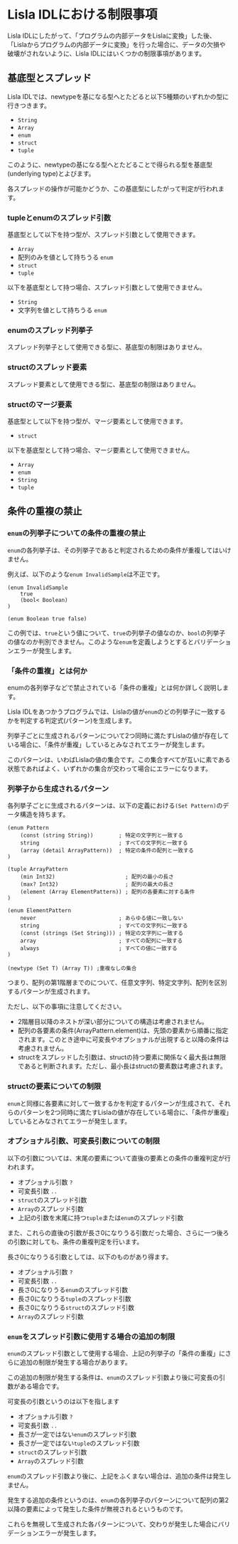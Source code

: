 # Lisla IDLにおける制限事項

Lisla IDLにしたがって、「プログラムの内部データをLislaに変換」した後、「Lislaからプログラムの内部データに変換」を行った場合に、データの欠損や破壊がされないように、Lisla IDLにはいくつかの制限事項があります。

## 基底型とスプレッド

Lisla IDLでは、newtypeを基になる型へとたどると以下5種類のいずれかの型に行きつきます。

* `String`
* `Array`
* `enum`
* `struct`
* `tuple`

このように、newtypeの基になる型へとたどることで得られる型を基底型(underlying type)とよびます。

各スプレッドの操作が可能かどうか、この基底型にしたがって判定が行われます。

### tupleとenumのスプレッド引数

基底型として以下を持つ型が、スプレッド引数として使用できます。

* `Array`
* 配列のみを値として持ちうる `enum`
* `struct`
* `tuple`

以下を基底型として持つ場合、スプレッド引数として使用できません。
* `String`
* 文字列を値として持ちうる `enum`

### enumのスプレッド列挙子

スプレッド列挙子として使用できる型に、基底型の制限はありません。

### structのスプレッド要素

スプレッド要素として使用できる型に、基底型の制限はありません。

### structのマージ要素

基底型として以下を持つ型が、マージ要素として使用できます。
* `struct`

以下を基底型として持つ場合、マージ要素として使用できません。
* `Array`
* `enum`
* `String`
* `tuple`

## 条件の重複の禁止

### `enum`の列挙子についての条件の重複の禁止

`enum`の各列挙子は、その列挙子であると判定されるための条件が重複してはいけません。

例えば、以下のような`enum InvalidSample`は不正です。

```lisla
(enum InvalidSample
    true
    (bool< Boolean)
)

(enum Boolean true false)
```

この例では、`true`という値について、`true`の列挙子の値なのか、`bool`の列挙子の値なのか判別できません。このような`enum`を定義しようとするとバリデーションエラーが発生します。


### 「条件の重複」とは何か

enumの各列挙子などで禁止されている「条件の重複」とは何か詳しく説明します。

Lisla IDLをあつかうプログラムでは、Lislaの値が`enum`のどの列挙子に一致するかを判定する判定式(パターン)を生成します。

列挙子ごとに生成されるパターンについて2つ同時に満たすLislaの値が存在している場合に、「条件が重複」しているとみなされてエラーが発生します。

このパターンは、いわばLislaの値の集合です。この集合すべてが互いに素である状態であればよく、いずれかの集合が交わって場合にエラーになります。


### 列挙子から生成されるパターン

各列挙子ごとに生成されるパターンは、以下の定義における`(Set Pattern)`のデータ構造を持ちます。

```lisla
(enum Pattern
    (const (string String))        ; 特定の文字列と一致する
    string                         ; すべての文字列と一致する
    (array (detail ArrayPattern))  ; 特定の条件の配列と一致する
)

(tuple ArrayPattern
    (min Int32)                      ; 配列の最小の長さ
    (max? Int32)                     ; 配列の最大の長さ
    (element (Array ElementPattern)) ; 配列の各要素に対する条件
)

(enum ElementPattern
    never                          ; あらゆる値に一致しない
    string                         ; すべての文字列に一致する
    (const (strings (Set String))) ; 特定の文字列に一致する
    array                          ; すべての配列に一致する
    always                         ; すべての値に一致する
)

(newtype (Set T) (Array T)) ;重複なしの集合
```

つまり、配列の第1階層までのについて、任意文字列、特定文字列、配列を区別するパターンが生成されます。

ただし、以下の事項に注意してください。

* 2階層目以降のネストが深い部分についての構造は考慮されません。
* 配列の各要素の条件(ArrayPattern.element)は、先頭の要素から順番に指定されます。このとき途中に可変長やオプショナルが出現すると以降の条件は考慮されません。
* structをスプレッドした引数は、structの持つ要素に関係なく最大長は無限であると判断されます。ただし、最小長はstructの要素数は考慮されます。

### structの要素についての制限

`enum`と同様に各要素に対して一致するかを判定するパターンが生成されて、それらのパターンを2つ同時に満たすLislaの値が存在している場合に、「条件が重複」しているとみなされてエラーが発生します。

### オプショナル引数、可変長引数についての制限

以下の引数については、末尾の要素について直後の要素との条件の重複判定が行われます。

* オプショナル引数 `?`
* 可変長引数 `..`
* `struct`のスプレッド引数
* `Array`のスプレッド引数
* 上記の引数を末尾に持つ`tuple`または`enum`のスプレッド引数

また、これらの直後の引数が長さ0になりうる引数だった場合、さらに一つ後ろの引数に対しても、条件の重複判定を行います。

長さ0になりうる引数としては、以下のものがあり得ます。

* オプショナル引数 `?`
* 可変長引数 `..`
* 長さ0になりうる`enum`のスプレッド引数
* 長さ0になりうる`tuple`のスプレッド引数
* 長さ0になりうる`struct`のスプレッド引数
* `Array`のスプレッド引数

### `enum`をスプレッド引数に使用する場合の追加の制限

`enum`のスプレッド引数として使用する場合、上記の列挙子の「条件の重複」にさらに追加の制限が発生する場合があります。

この追加の制限が発生する条件は、`enum`のスプレッド引数より後に可変長の引数がある場合です。

可変長の引数というのは以下を指します

* オプショナル引数 `?`
* 可変長引数 `..`
* 長さが一定ではない`enum`のスプレッド引数
* 長さが一定ではない`tuple`のスプレッド引数
* `struct`のスプレッド引数
* `Array`のスプレッド引数

`enum`のスプレッド引数より後に、上記をふくまない場合は、追加の条件は発生しません。

発生する追加の条件というのは、`enum`の各列挙子のパターンについて配列の第2以降の要素によって発生した条件が無視されるというものです。

これらを無視して生成された各パターンについて、交わりが発生した場合にバリデーションエラーが発生します。
